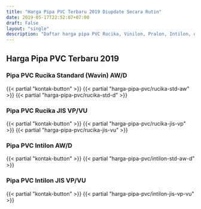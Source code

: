 ```yaml
---
title: "Harga Pipa PVC Terbaru 2019 Diupdate Secara Rutin"
date: 2019-05-17T22:52:07+07:00
draft: False
layout: "single"
description: "Daftar harga pipa PVC Rucika, Vinilon, Pralon, Intilon, dll yang diupdate secara rutin dari distributor pipa PVC terpercaya."
---
```


## Harga Pipa PVC Terbaru 2019

### Pipa PVC Rucika Standard (Wavin) AW/D 
{{< partial "kontak-button" >}}
{{< partial "harga-pipa-pvc/rucika-std-aw" >}}
{{< partial "harga-pipa-pvc/rucika-std-d" >}}


### Pipa PVC Rucika JIS VP/VU
{{< partial "kontak-button" >}}
{{< partial "harga-pipa-pvc/rucika-jis-vp" >}}
{{< partial "harga-pipa-pvc/rucika-jis-vu" >}}


### Pipa PVC Intilon AW/D
{{< partial "kontak-button" >}}
{{< partial "harga-pipa-pvc/intilon-std-aw-d" >}}


### Pipa PVC Intilon JIS VP/VU
{{< partial "kontak-button" >}}
{{< partial "harga-pipa-pvc/intilon-jis-vp-vu" >}}
